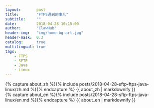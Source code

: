 ```yaml
---
layout:       post
title:        "FTPS遇到的事儿"
subtitle:     ""
date:         2018-04-28 10:15:00
author:       "ClawHub"
header-img:   "img/home-bg-art.jpg"
header-mask:  0.3
catalog:      true
multilingual: true
tags:
    - FTPS
    - SFTP
    - Java
    - Linux
---
```


<!-- Chinese Version -->
<div class="zh post-container">
    {% capture about_zh %}{% include posts/2018-04-28-sftp-ftps-java-linux/zh.md %}{% endcapture %}
    {{ about_zh | markdownify }}
</div>

<!-- English Version -->
<div class="en post-container">
    {% capture about_en %}{% include posts/2018-04-28-sftp-ftps-java-linux/en.md %}{% endcapture %}
    {{ about_en | markdownify }}
</div>
